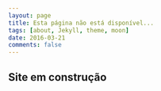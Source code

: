 ```yaml
---
layout: page
title: Esta página não está disponível...
tags: [about, Jekyll, theme, moon]
date: 2016-03-21
comments: false
---
```


## Site em construção
